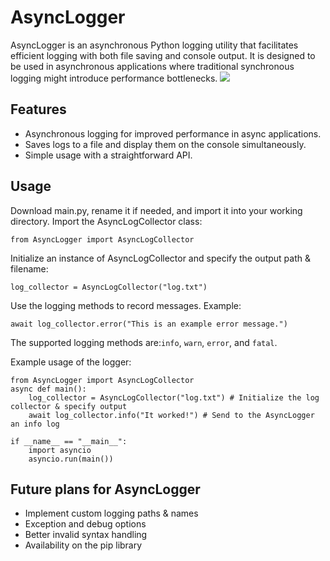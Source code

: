 # AsyncLogger
AsyncLogger is an asynchronous Python logging utility that facilitates efficient logging with both file saving and console output. It is designed to be used in asynchronous applications where traditional synchronous logging might introduce performance bottlenecks.
<img src="https://github.com/autumnfied/AsyncLogger/blob/main/Example.png">
## Features
- Asynchronous logging for improved performance in async applications.
- Saves logs to a file and display them on the console simultaneously.
- Simple usage with a straightforward API.

## Usage
Download main.py, rename it if needed, and import it into your working directory.
Import the AsyncLogCollector class:
```python3
from AsyncLogger import AsyncLogCollector
```

Initialize an instance of AsyncLogCollector and specify the output path & filename:
```python3
log_collector = AsyncLogCollector("log.txt")
```

Use the logging methods to record messages. Example:
```python3
await log_collector.error("This is an example error message.")
```

The supported logging methods are:`info`, `warn`, `error`, and `fatal`.

Example usage of the logger:
```python3
from AsyncLogger import AsyncLogCollector
async def main():
    log_collector = AsyncLogCollector("log.txt") # Initialize the log collector & specify output
    await log_collector.info("It worked!") # Send to the AsyncLogger an info log

if __name__ == "__main__":
    import asyncio
    asyncio.run(main())
```

## Future plans for AsyncLogger
- Implement custom logging paths & names
- Exception and debug options
- Better invalid syntax handling
- Availability on the pip library
